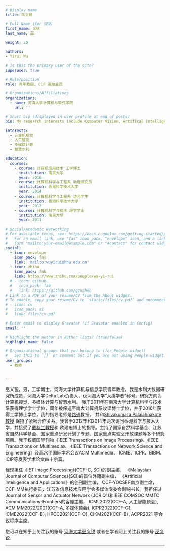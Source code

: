 ```yaml
---
# Display name
title: 巫义锐

# Full Name (for SEO)
first_name: 义锐
last_name: 巫

weight: 20

authors:
- Yirui Wu

# Is this the primary user of the site?
superuser: true

# Role/position
role: 青年教授, CCF 高级会员

# Organizations/Affiliations
organizations:
  - name: 河海大学计算机与软件学院
    url: ''

# Short bio (displayed in user profile at end of posts)
bio: My research interests include Computer Vision, Artifical Intelligence, Multimedia Computing and Intelligent Water Conservancy.

interests:
  - 计算机视觉
  - 人工智能
  - 多媒体计算
  - 智慧水利

education:
  courses:
    - course: 计算机应用技术 工学博士
      institution: 南京大学
      year: 2016
    - course: 计算机科学与工程系 助理研究员
      institution: 香港科学技术大学
      year: 2014 
    - course: 计算机科学与工程系 访问学生
      institution: 香港科学技术大学
      year: 2012
    - course: 计算机科学与技术 理学学士
      institution: 南京大学
      year: 2011

# Social/Academic Networking
# For available icons, see: https://docs.hugoblox.com/getting-started/page-builder/#icons
#   For an email link, use "fas" icon pack, "envelope" icon, and a link in the
#   form "mailto:your-email@example.com" or "#contact" for contact widget.
social:
  - icon: envelope
    icon_pack: fas
    link: 'mailto:wuyirui@hhu.edu.cn'
  - icon: zhihu
    icon_pack: fab
    link: https://www.zhihu.com/people/wu-yi-rui
  # - icon: github
  #   icon_pack: fab
  #   link: https://github.com/gcushen
# Link to a PDF of your resume/CV from the About widget.
# To enable, copy your resume/CV to `static/files/cv.pdf` and uncomment the lines below.
# - icon: cv
#   icon_pack: ai
#   link: files/cv.pdf

# Enter email to display Gravatar (if Gravatar enabled in Config)
email: ''

# Highlight the author in author lists? (true/false)
highlight_name: false

# Organizational groups that you belong to (for People widget)
#   Set this to `[]` or comment out if you are not using People widget.
user_groups:
  - 教师


---
```


巫义锐，男，工学博士，河海大学计算机与信息学院青年教授，我是水利大数据研究所成员，河海大学Delta Lab负责人，获河海大学“大禹学者”称号。研究方向为计算机视觉、多媒体计算与智慧水利。 我于2011年在南京大学计算机科学与技术系获得理学学士学位，同年被保送至南大计算机系攻读博士学位，并于2016年获得工学博士学位，我的指导老师是[路通](https://cs.nju.edu.cn/lutong/index.htm)教授， 并和[Shivakumara Palaiahnakote教授](https://umexpert.um.edu.my/shiva) 保持了紧密合作关系。我曾于2012年和2014年两次访问香港科学与技术大学，并接受了[戴秋兰教授](http://home.cse.ust.hk/~taicl/)和 欧建忠博士的指导。主持了国家自然科学基金、江苏省自然科学基金、国家重点研发计划子专题、国家重点实验室开放课题等多个研究项目。我于权威国际刊物《IEEE Transactions on Image Processing》、《IEEE Transactions on Multimedia》、 《IEEE Transactions on Network Science and Engineering》及高水平国际学术会议ACM Multimedia、 ICME、ICPR、BIBM、ICIP等发表学术论文四十余篇。

我现担任《IET Image Processing》(CCF-C, SCI)的副主编， 《Malaysian Journal of Computer Science》(SCI)的首位外籍副主编， 《Artificial Intelligence and Applications》的创刊副主编， CCF-YOCSEF南京副主席，CCF-MM执行委员，江苏省信息技术应用学会多媒体专委会副秘书长。我担任过 Journal of Sensor and Actuator Network (JCR Q1)和IEEE COMSOC MMTC Communications-Frontiers的客座主编， ICML2022(CCF-A, 人工智能顶会), ACM MM2022/2021(CCF-A, 多媒体顶会), ICPR2022(CCF-C), ICME2022(CCF-B), HPCC2021(CCF-C), CIKM2021(CCF-B), ACPR2021 等会议程序主席。

您可以在知乎上关注我的账号 [河海大学巫义锐](https://www.zhihu.com/people/wu-yi-rui) 或者在学者网上关注我的账号 [巫义锐](https://www.scholat.com/wuyirui).

---